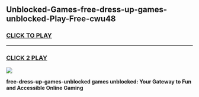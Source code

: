 
## Unblocked-Games-free-dress-up-games-unblocked-Play-Free-cwu48
<h3>
<a href="https://premium76.site?title=free-dress-up-games-unblocked&ref=18A1">CLICK TO PLAY</a></h3>
<hr>

<h3>
<a href="https://premium76.site?title=free-dress-up-games-unblocked&ref=18A1">CLICK 2 PLAY</a>
  
</h3>

<a href="https://premium76.site?title=free-dress-up-games-unblocked&ref=18A1"><img src="https://clearcache.store/games.png"></a>


**free-dress-up-games-unblocked games unblocked: Your Gateway to Fun and Accessible Online Gaming**

